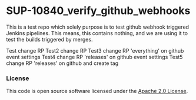 
# SUP-10840_verify_github_webhooks



This is a test repo which solely purpose is to test github webhook triggered Jenkins pipelines.
This means, this contains nothing, and we are using it to test the builds triggered by merges.

Test change RP
Test2 change RP
Test3 change RP 'everything' on github event settings
Test4 change RP 'releases' on github event settings
Test5 change RP 'releases' on github and create tag
### License

This code is open source software licensed under the [Apache 2.0 License]("http://www.apache.org/licenses/LICENSE-2.0.html").


